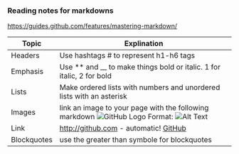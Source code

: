 ### Reading notes for markdowns

https://guides.github.com/features/mastering-markdown/

Topic | Explination
------------ | -------------
Headers | Use hashtags # to represent h1-h6 tags
Emphasis | Use ** and __ to make things bold or italic. 1 for italic, 2 for bold
Lists | Make ordered lists with numbers and unordered lists with an asterisk
Images | link an image to your page with the following markdown ![GitHub Logo](/images/logo.png) Format: ![Alt Text](url)
Link | http://github.com - automatic! [GitHub](http://github.com)
Blockquotes | use the greater than symbole for blockquotes
